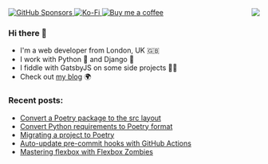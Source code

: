 <img align="right" src="https://github-readme-stats.vercel.app/api?username=browniebroke&show_icons=true">

<a href="https://github.com/sponsors/browniebroke">
  <img alt="GitHub Sponsors" src="https://img.shields.io/github/sponsors/browniebroke?logo=github&style=flat-square">
</a>
<a href="https://ko-fi.com/browniebroke">
  <img alt="Ko-Fi" src="https://img.shields.io/badge/Ko--fi-00b9fe?style=flat-square&logo=ko-fi">
</a>
<a href="https://www.buymeacoffee.com/browniebroke">
  <img alt="Buy me a coffee" src="https://img.shields.io/badge/Buy%20me%20a%20coffee-ffdd00?style=flat-square&logo=buy-me-a-coffee&logoColor=000000">
</a>

### Hi there 👋

- I'm a web developer from London, UK 🇬🇧
- I work with Python :snake: and Django :unicorn:
- I fiddle with GatsbyJS on some side projects :man_in_tuxedo:
- Check out [my blog](https://browniebroke.com) :earth_africa: 

### Recent posts:

<!--START_SECTION:feed-->
* [Convert a Poetry package to the src layout](https:&#x2F;&#x2F;browniebroke.com&#x2F;blog&#x2F;convert-existing-poetry-to-src-layout&#x2F;)
* [Convert Python requirements to Poetry format](https:&#x2F;&#x2F;browniebroke.com&#x2F;blog&#x2F;convert-requirements-to-pyproject&#x2F;)
* [Migrating a project to Poetry](https:&#x2F;&#x2F;browniebroke.com&#x2F;blog&#x2F;migrating-project-to-poetry&#x2F;)
* [Auto-update pre-commit hooks with GitHub Actions](https:&#x2F;&#x2F;browniebroke.com&#x2F;blog&#x2F;gh-action-pre-commit-autoupdate&#x2F;)
* [Mastering flexbox with Flexbox Zombies](https:&#x2F;&#x2F;browniebroke.com&#x2F;blog&#x2F;flexbox-zombie&#x2F;)
<!--END_SECTION:feed-->
